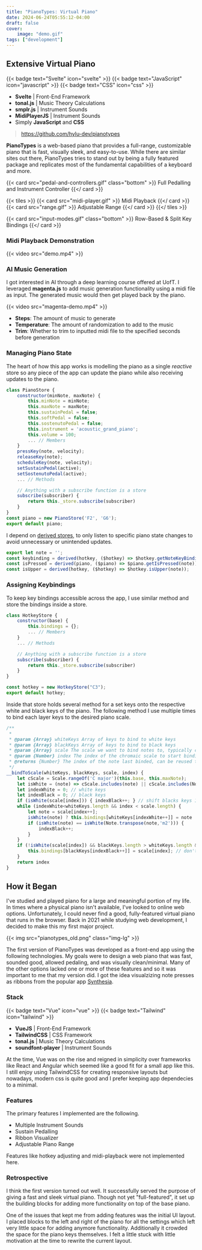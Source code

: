 ```yaml
---
title: "PianoTypes: Virtual Piano"
date: 2024-06-24T05:55:12-04:00
draft: false
cover:
    image: "demo.gif"
tags: ["development"]
---
```


## Extensive Virtual Piano

{{< badge text="Svelte" icon="svelte" >}}
{{< badge text="JavaScript" icon="javascript" >}}
{{< badge text="CSS" icon="css" >}}

- **Svelte** | Front-End Framework
- **tonal.js** | Music Theory Calculations
- **smplr.js** | Instrument Sounds
- **MidiPlayerJS** | Instrument Sounds
- Simply **JavaScript** and **CSS**

> https://github.com/hylu-dev/pianotypes

**PianoTypes** is a web-based piano that provides a full-range, customizable piano that is fast, visually sleek, and easy-to-use. While there are similar sites out there, PianoTypes tries to stand out by being a fully featured package and replicates most of the fundamental capabilities of a keyboard and more.

{{< card src="pedal-and-controllers.gif" class="bottom" >}}
    Full Pedalling and Instrument Controller
{{</ card >}}

{{< tiles >}}
    {{< card src="midi-player.gif" >}}
        Midi Playback
    {{</ card >}}
    {{< card src="range.gif" >}}
        Adjustable Range
    {{</ card >}}
{{</ tiles >}}

{{< card src="input-modes.gif" class="bottom" >}}
    Row-Based & Split Key Bindings
{{</ card >}}

### Midi Playback Demonstration

{{< video src="demo.mp4" >}}

### AI Music Generation

I got interested in AI through a deep learning course offered at UofT. I leveraged **magenta.js** to add music generation functionality using a midi file as input. The generated music would then get played back by the piano.

{{< video src="magenta-demo.mp4" >}}

- **Steps**: The amount of music to generate
- **Temperature**: The amount of randomization to add to the music
- **Trim**: Whether to trim to inputted midi file to the specified seconds before generation

### Managing Piano State

The heart of how this app works is modelling the piano as a single *reactive* store so any piece of the app can update the piano while also receiving updates to the piano.

```js
class PianoStore {
    constructor(minNote, maxNote) {
        this.minNote = minNote;
        this.maxNote = maxNote;
        this.sustainPedal = false;
        this.softPedal = false;
        this.sostenutoPedal = false;
        this.instrument = 'acoustic_grand_piano';
        this.volume = 100;
        ... // Members
    }
    pressKey(note, velocity);
    releaseKey(note);
    scheduleKey(note, velocity);
    setSustainPedal(active);
    setSostenutoPedal(active);
    ... // Methods

    // Anything with a subscribe function is a store
    subscribe(subscriber) {
		return this._store.subscribe(subscriber)
	}
}
const piano = new PianoStore('F2', 'G6');
export default piano;
```

I depend on [derived stores](https://learn.svelte.dev/tutorial/derived-stores), to only listen to specific piano state changes to avoid unnecessary or unintended updates.

```js
export let note = '';
const keybinding = derived(hotkey, ($hotkey) => $hotkey.getNoteKeyBinding(note));
const isPressed = derived(piano, ($piano) => $piano.getIsPressed(note));
const isUpper = derived(hotkey, ($hotkey) => $hotkey.isUpper(note));
```

### Assigning Keybindings

To keep key bindings accessible across the app, I use similar method and store the bindings inside a store.

```js
class HotkeyStore {
    constructor(base) { 
        this.bindings = {};
        ... // Members
    }
    ... // Methods

    // Anything with a subscribe function is a store
    subscribe(subscriber) {
		return this._store.subscribe(subscriber)
	}
}

const hotkey = new HotkeyStore("C3");
export default hotkey;
```
Inside that store holds several method for a set keys onto the respective white and black keys of the piano. The following method I use multiple times to bind each layer keys to the desired piano scale.

```js
/**
 * 
 * @param {Array} whiteKeys Array of keys to bind to white keys
 * @param {Array} blackKeys Array of keys to bind to black keys
 * @param {Array} scale The scale we want to bind notes to, typically chromatically
 * @param {Number} index The index of the chromaic scale to start binding from
 * @returns {Number} The index of the note last binded, can be reused to bind remaining scale
 */
__bindToScale(whiteKeys, blackKeys, scale, index) {
    let cScale = Scale.rangeOf('C major')(this.base, this.maxNote);
    let isWhite = (note) => cScale.includes(note) || cScale.includes(Note.enharmonic(note));
    let indexWhite = 0; // white keys
    let indexBlack = 0; // black keys
    if (isWhite(scale[index])) { indexBlack++; } // shift blacks keys 1 if starting on white
    while (indexWhite<whiteKeys.length && index < scale.length) {
        let note = scale[index++];
        isWhite(note) ? this.bindings[whiteKeys[indexWhite++]] = note : this.bindings[blackKeys[indexBlack++]] = note
        if (isWhite(note) == isWhite(Note.transpose(note,'m2'))) {
            indexBlack++;
        }
    }
    if (!isWhite(scale[index]) && blackKeys.length > whiteKeys.length && index < scale.length) {  // bind leftover black key if available
        this.bindings[blackKeys[indexBlack++]] = scale[index]; // don't increment index to allow this key to be doubly bound
    }
    return index
}
```

## How it Began

I've studied and played piano for a large and meaningful portion of my life. In times where a physical piano isn't available, I've looked to online web options. Unfortunately, I could never find a good, fully-featured virtual piano that runs in the browser. Back in 2021 while studying web development, I decided to make this my first major project.

{{< img src="pianotypes_old.png" class="img-lg" >}}

The first version of PianoTypes was developed as a front-end app using the following technologies. My goals were to design a web piano that was fast, sounded good, allowed pedaling, and was visually clean/minimal. Many of the other options lacked one or more of these features and so it was important to me that my version did.
I got the idea visualzizing note presses as ribbons from the popular app [Synthesia](https://synthesiagame.com/).

### Stack

{{< badge text="Vue" icon="vue" >}}
{{< badge text="Tailwind" icon="tailwind" >}}

- **VueJS** | Front-End Framework
- **TailwindCSS** | CSS Framework
- **tonal.js** | Music Theory Calculations
- **soundfont-player** | Instrument Sounds

At the time, Vue was on the rise and reigned in simplicity over frameworks like React and Angular which seemed like a good fit for a small app like this. I still enjoy using TailwindCSS for creating responsive layouts but nowadays, modern css is quite good and I prefer keeping app dependecies to a minimal.

### Features

The primary features I implemented are the following.

- Multiple Instrument Sounds
- Sustain Pedalling
- Ribbon Visualizer
- Adjustable Piano Range

Features like hotkey adjusting and midi-playback were not implemented here.

### Retrospective

I think the first version turned out well. It successfully served the purpose of giving a fast and sleek virtual piano. Though not yet "full-featured", it set up the building blocks for adding more functionality on top of the base piano.

One of the issues that kept me from adding features was the initial UI layout. I placed blocks to the left and right of the piano for all the settings which left very little space for adding anymore functionality. Additionally it crowded the space for the piano keys themselves. I felt a little stuck with little motivation at the time to rewrite the current layout.

